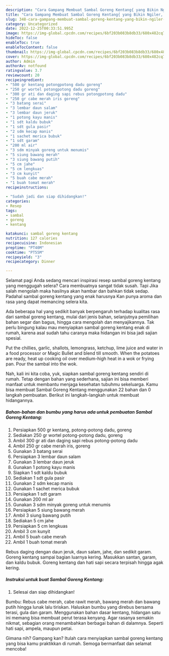 ```yaml
---
description: "Cara Gampang Membuat Sambal Goreng Kentang{ yang Bikin Ngiler,  Menu Buat lebaran"
title: "Cara Gampang Membuat Sambal Goreng Kentang{ yang Bikin Ngiler,  Menu Buat lebaran"
slug: 348-cara-gampang-membuat-sambal-goreng-kentang-yang-bikin-ngiler-menu-buat-lebaran
category: Uncategorized
date: 2022-12-25T00:33:51.995Z
image: https://img-global.cpcdn.com/recipes/6bf203b083b8db33/680x482cq70/sambal-goreng-kentang-foto-resep-utama.jpg
hideToc: false
enableToc: true
enableTocContent: false
thumbnail: https://img-global.cpcdn.com/recipes/6bf203b083b8db33/680x482cq70/sambal-goreng-kentang-foto-resep-utama.jpg
cover: https://img-global.cpcdn.com/recipes/6bf203b083b8db33/680x482cq70/sambal-goreng-kentang-foto-resep-utama.jpg
author: Admin
authorAv: notfound
ratingvalue: 3.7
reviewcount: 20
recipeingredient:
- "500 gr kentang potongpotong dadu goreng"
- "250 gr wortel potongpotong dadu goreng"
- "300 gr ati dan daging sapi rebus potongpotong dadu"
- "250 gr cabe merah iris goreng"
- "3 batang serai"
- "3 lembar daun salam"
- "3 lembar daun jeruk"
- "1 potong kayu manis"
- "1 sdt kaldu bubuk"
- "1 sdt gula pasir"
- "2 sdm kecap manis"
- "1 sachet merica bubuk"
- "1 sdt garam"
- "200 ml air"
- "3 sdm minyak goreng untuk menumis"
- "5 siung bawang merah"
- "3 siung bawang putih"
- "5 cm jahe"
- "5 cm lengkuas"
- "3 cm kunyit"
- "5 buah cabe merah"
- "1 buah tomat merah"
recipeinstructions:

- "Sudah jadi dan siap dihidangkan!"
categories:
- Resep
tags:
- sambal
- goreng
- kentang

katakunci: sambal goreng kentang 
nutrition: 127 calories
recipecuisine: Indonesian
preptime: "PT40M"
cooktime: "PT55M"
recipeyield: "3"
recipecategory: Dinner

---
```



Selamat pagi Anda sedang mencari inspirasi resep sambal goreng kentang yang menggugah selera? Cara membuatnya sangat tidak susah. Tapi Jika salah mengolah maka hasilnya akan hambar dan bahkan tidak sedap. Padahal sambal goreng kentang yang enak harusnya Kan punya aroma dan rasa yang dapat memancing selera kita.


Ada beberapa hal yang sedikit banyak berpengaruh terhadap kualitas rasa dari sambal goreng kentang, mulai dari jenis bahan, selanjutnya pemilihan bahan segar dan bagus, hingga cara mengolah dan menyajikannya. Tak perlu bingung kalau mau menyiapkan sambal goreng kentang enak di rumah, karena asal sudah tahu caranya maka hidangan ini bisa jadi sajian spesial.

Put the chillies, garlic, shallots, lemongrass, ketchup, lime juice and water in a food processor or Magic Bullet and blend till smooth. When the potatoes are ready, heat up cooking oil over medium-high heat in a wok or frying pan. Pour the sambal into the wok.


Nah, kali ini kita coba, yuk, siapkan sambal goreng kentang sendiri di rumah. Tetap dengan bahan yang sederhana, sajian ini bisa memberi manfaat untuk membantu menjaga kesehatan tubuhmu sekeluarga. Kamu bisa membuat Sambal Goreng Kentang menggunakan 22 bahan dan 0 langkah pembuatan. Berikut ini langkah-langkah untuk membuat hidangannya.

<!--inarticleads1-->

##### Bahan-bahan dan bumbu yang harus ada untuk pembuatan Sambal Goreng Kentang:

1. Persiapkan 500 gr kentang, potong-potong dadu, goreng
1. Sediakan 250 gr wortel potong-potong dadu, goreng
1. Ambil 300 gr ati dan daging sapi rebus potong-potong dadu
1. Ambil 250 gr cabe merah iris, goreng
1. Gunakan 3 batang serai
1. Persiapkan 3 lembar daun salam
1. Gunakan 3 lembar daun jeruk
1. Gunakan 1 potong kayu manis
1. Siapkan 1 sdt kaldu bubuk
1. Sediakan 1 sdt gula pasir
1. Gunakan 2 sdm kecap manis
1. Gunakan 1 sachet merica bubuk
1. Persiapkan 1 sdt garam
1. Gunakan 200 ml air
1. Gunakan 3 sdm minyak goreng untuk menumis
1. Persiapkan 5 siung bawang merah
1. Ambil 3 siung bawang putih
1. Sediakan 5 cm jahe
1. Persiapkan 5 cm lengkuas
1. Ambil 3 cm kunyit
1. Ambil 5 buah cabe merah
1. Ambil 1 buah tomat merah


Rebus daging dengan daun jeruk, daun salam, jahe, dan sedikit garam. Goreng kentang sampai bagian luarnya kering. Masukkan santan, garam, dan kaldu bubuk. Goreng kentang dan hati sapi secara terpisah hingga agak kering. 

<!--inarticleads2-->

##### Instruksi untuk buat Sambal Goreng Kentang:


1. Selesai dan siap dihidangkan!

Bumbu: Rebus cabe merah, cabe rawit merah, bawang merah dan bawang putih hingga lunak lalu tiriskan. Haluskan bumbu yang direbus bersama terasi, gula dan garam. Menggunakan bahan dasar kentang, hidangan satu ini memang bisa membuat perut terasa kenyang. Agar rasanya semakin nikmat, sebagian orang menambahkan berbagai bahan di dalamnya. Seperti hati sapi, ampela, maupun petai. 

Gimana nih? Gampang kan? Itulah cara menyiapkan sambal goreng kentang yang bisa kamu praktikkan di rumah. Semoga bermanfaat dan selamat mencoba!

